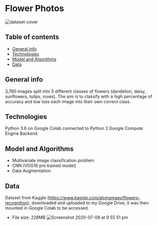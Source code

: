 # Flower Photos 
![dataset-cover](https://user-images.githubusercontent.com/48221355/87088697-24816c80-c22d-11ea-9be8-dabfa0bf0d8f.jpg)

## Table of contents 
* [General info](#general-info)
* [Technologies](#technologies)
* [Model and Algorithms](#model-and-algorithms)
* [Data](#data)

## General info 
3,760 images split into 5 different classes of flowers (dandelion, daisy, sunflowers, tulips, roses). The aim is to classify with a high percentage of accuracy and low loss each image into their own correct class. 

## Technologies 
Python 3.6 on Google Colab connected to Python 3 Google Compute Engine Backend

## Model and Algorithms
* Multivariate image classification problem 
* CNN (VGG16 pre trained model)
* Data Augmentation. 

## Data
Dataset from Kaggle (https://www.kaggle.com/alxmamaev/flowers-recognition), downloaded and uploaded to my Google Drive, it was then mounted in Google Colab to be accessed. 
* File size: 228MB 
![Screenshot 2020-07-09 at 9 55 51 pm](https://user-images.githubusercontent.com/48221355/87089970-23513f00-c22f-11ea-88d5-44410dae6b30.png)
